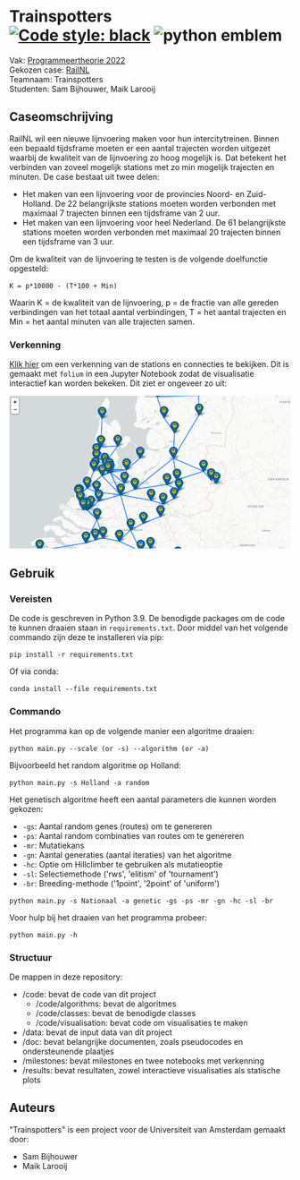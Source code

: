 # Trainspotters <br> [![Code style: black](https://img.shields.io/badge/code%20style-black-000000.svg)](https://github.com/psf/black) ![python emblem](https://badgen.net/pypi/python/black)

Vak: [Programmeertheorie 2022](theorie.mprog.nl) <br>
Gekozen case: [RailNL](https://theorie.mprog.nl/cases/railnl) <br>
Teamnaam: Trainspotters <br>
Studenten: Sam Bijhouwer, Maik Larooij

## Caseomschrijving

RailNL wil een nieuwe lijnvoering maken voor hun intercitytreinen. Binnen een bepaald tijdsframe moeten er een aantal trajecten worden uitgezet waarbij de kwaliteit van de lijnvoering zo hoog mogelijk is. Dat betekent het verbinden van zoveel mogelijk stations met zo min mogelijk trajecten en minuten. De case bestaat uit twee delen:

- Het maken van een lijnvoering voor de provincies Noord- en Zuid-Holland. De 22 belangrijkste stations moeten worden verbonden met maximaal 7 trajecten binnen een tijdsframe van 2 uur.
- Het maken van een lijnvoering voor heel Nederland. De 61 belangrijkste stations moeten worden verbonden met maximaal 20 trajecten binnen een tijdsframe van 3 uur.

Om de kwaliteit van de lijnvoering te testen is de volgende doelfunctie opgesteld:
```
K = p*10000 - (T*100 + Min)
```
Waarin K = de kwaliteit van de lijnvoering, p = de fractie van alle gereden verbindingen van het totaal aantal verbindingen, T = het aantal trajecten en Min = het aantal minuten van alle trajecten samen.

### Verkenning

[Klik hier](https://nbviewer.org/github/maiklarooij/Trainspotters/blob/main/milestones/exploration.ipynb) om een verkenning van de stations en connecties te bekijken. Dit is gemaakt met `folium` in een Jupyter Notebook zodat de visualisatie interactief kan worden bekeken. Dit ziet er ongeveer zo uit:

![Train map](doc/allstations.PNG)

## Gebruik

### Vereisten
De code is geschreven in Python 3.9. De benodigde packages om de code te kunnen draaien staan in `requirements.txt`. Door middel van het volgende commando zijn deze te installeren via pip:
```
pip install -r requirements.txt
```
Of via conda:
```
conda install --file requirements.txt
```

### Commando

Het programma kan op de volgende manier een algoritme draaien:

```
python main.py --scale (or -s) --algorithm (or -a)
```

Bijvoorbeeld het random algoritme op Holland:

```
python main.py -s Holland -a random
```

Het genetisch algoritme heeft een aantal parameters die kunnen worden gekozen:

- `-gs`: Aantal random genes (routes) om te genereren
- `-ps`: Aantal random combinaties van routes om te genereren
- `-mr`: Mutatiekans
- `-gn`: Aantal generaties (aantal iteraties) van het algoritme
- `-hc`: Optie om Hillclimber te gebruiken als mutatieoptie
- `-sl`: Selectiemethode ('rws', 'elitism' of 'tournament')
- `-br`: Breeding-methode ('1point', '2point' of 'uniform')

```
python main.py -s Nationaal -a genetic -gs -ps -mr -gn -hc -sl -br
```

Voor hulp bij het draaien van het programma probeer:

```
python main.py -h
```

### Structuur

De mappen in deze repository:
- /code: bevat de code van dit project
    - /code/algorithms: bevat de algoritmes
    - /code/classes: bevat de benodigde classes
    - /code/visualisation: bevat code om visualisaties te maken
- /data: bevat de input data van dit project
- /doc: bevat belangrijke documenten, zoals pseudocodes en ondersteunende plaatjes
- /milestones: bevat milestones en twee notebooks met verkenning
- /results: bevat resultaten, zowel interactieve visualisaties als statische plots

## Auteurs

"Trainspotters" is een project voor de Universiteit van Amsterdam gemaakt door:

- Sam Bijhouwer
- Maik Larooij